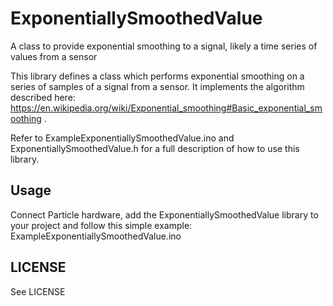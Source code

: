 # ExponentiallySmoothedValue

A class to provide exponential smoothing to a signal, likely a time series of values from a sensor 

This library defines a class which performs exponential smoothing on a series of samples of a signal from a sensor. It implements the algorithm described here: https://en.wikipedia.org/wiki/Exponential_smoothing#Basic_exponential_smoothing .

Refer to ExampleExponentiallySmoothedValue.ino and ExponentiallySmoothedValue.h for a full description of how to use this library.

## Usage

Connect Particle hardware, add the ExponentiallySmoothedValue library to your project and follow this simple example: ExampleExponentiallySmoothedValue.ino

## LICENSE

See LICENSE


